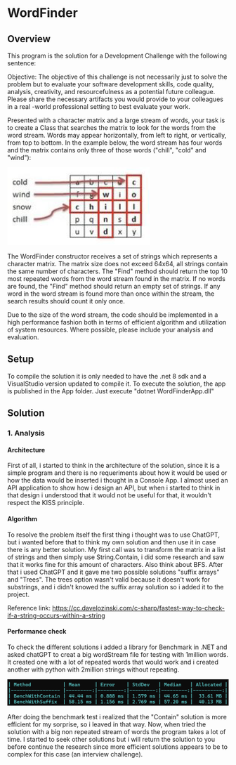 # WordFinder

## Overview

This program is the solution for a Development Challenge with the following sentence:

Objective: The objective of this challenge is not necessarily just to solve the problem but to
evaluate your software development skills, code quality, analysis, creativity, and resourcefulness
as a potential future colleague. Please share the necessary artifacts you would provide to your
colleagues in a real -world professional setting to best evaluate your work.

Presented with a character matrix and a large stream of words, your task is to create a Class
that searches the matrix to look for the words from the word stream. Words may appear
horizontally, from left to right, or vertically, from top to bottom. In the example below, the word
stream has four words and the matrix contains only three of those words ("chill", "cold" and
"wind"):

![image](example.png)

The WordFinder constructor receives a set of strings which represents a character matrix. The
matrix size does not exceed 64x64, all strings contain the same number of characters. The
"Find" method should return the top 10 most repeated words from the word stream found in the
matrix. If no words are found, the "Find" method should return an empty set of strings. If any
word in the word stream is found more than once within the stream, the search results
should count it only once.

Due to the size of the word stream, the code should be implemented in a high performance
fashion both in terms of efficient algorithm and utilization of system resources. Where possible,
please include your analysis and evaluation.

## Setup
To compile the solution it is only needed to have the .net 8 sdk and a VisualStudio version updated to compile it.
To execute the solution, the app is published in the App folder. Just execute "dotnet WordFinderApp.dll" 

## Solution

### 1. Analysis

#### Architecture
First of all, i started to think in the architecture of the solution, since it is a simple program and there is no requeriments about how it would be used or how the data would be inserted i thought in a Console App. I almost used an API application to show how i design an API, but when i started to think in that design i understood that it would not be useful for that, it wouldn't respect the KISS principle.

#### Algorithm
To resolve the problem itself the first thing i thought was to use ChatGPT, but i wanted before that to think my own solution and then use it in case there is any better solution. My first call was to transform the matrix in a list of strings and then simply use String.Contain, i did some research and saw that it works fine for this amount of characters. Also think about BFS. After that i used ChatGPT and it gave me two possible solutions "suffix arrays" and "Trees".
The trees option wasn't valid because it doesn't work for substrings, and i didn't knowed the suffix array solution so i added it to the project.

Reference link: https://cc.davelozinski.com/c-sharp/fastest-way-to-check-if-a-string-occurs-within-a-string

#### Performance check
To check the different solutions i added a library for Benchmark in .NET and asked chatGPT to creat a big wordStream file for testing with 1million words. It created one with a lot of repeated words that would work and i created another with python with 2million strings without repeating.

![image](benchmark.png)

After doing the benchmark test i realized that the "Contain" solution is more efficient for my sorprise, so i leaved in that way. 
Now, when tried the solution with a big non repeated stream of words the program takes a lot of time. I started to seek other solutions but i will return the solution to you before continue the research since more efficient solutions appears to be to complex for this case (an interview challenge).
